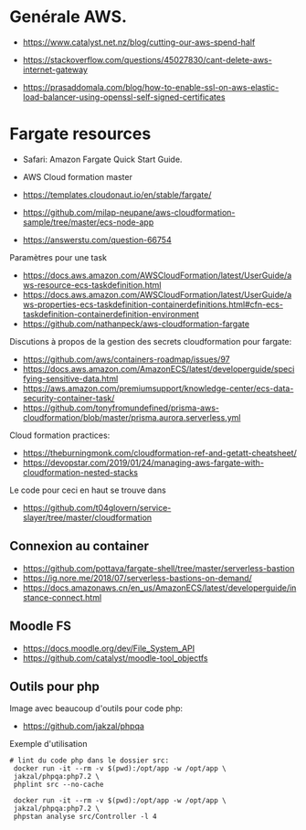 # Genérale AWS.

- https://www.catalyst.net.nz/blog/cutting-our-aws-spend-half
- https://stackoverflow.com/questions/45027830/cant-delete-aws-internet-gateway

- https://prasaddomala.com/blog/how-to-enable-ssl-on-aws-elastic-load-balancer-using-openssl-self-signed-certificates

# Fargate resources

- Safari: Amazon Fargate Quick Start Guide.
-  AWS Cloud formation master

- https://templates.cloudonaut.io/en/stable/fargate/
- https://github.com/milap-neupane/aws-cloudformation-sample/tree/master/ecs-node-app

- https://answerstu.com/question-66754

Paramètres pour une task

- https://docs.aws.amazon.com/AWSCloudFormation/latest/UserGuide/aws-resource-ecs-taskdefinition.html
- https://docs.aws.amazon.com/AWSCloudFormation/latest/UserGuide/aws-properties-ecs-taskdefinition-containerdefinitions.html#cfn-ecs-taskdefinition-containerdefinition-environment
- https://github.com/nathanpeck/aws-cloudformation-fargate

Discutions à propos de la gestion des secrets cloudformation pour fargate:

- https://github.com/aws/containers-roadmap/issues/97
- https://docs.aws.amazon.com/AmazonECS/latest/developerguide/specifying-sensitive-data.html
- https://aws.amazon.com/premiumsupport/knowledge-center/ecs-data-security-container-task/
- https://github.com/tonyfromundefined/prisma-aws-cloudformation/blob/master/prisma.aurora.serverless.yml

Cloud formation practices:

- https://theburningmonk.com/cloudformation-ref-and-getatt-cheatsheet/
- https://devopstar.com/2019/01/24/managing-aws-fargate-with-cloudformation-nested-stacks

Le code pour ceci en haut se trouve dans

- https://github.com/t04glovern/service-slayer/tree/master/cloudformation

## Connexion au container

- https://github.com/pottava/fargate-shell/tree/master/serverless-bastion
- https://ig.nore.me/2018/07/serverless-bastions-on-demand/
- https://docs.amazonaws.cn/en_us/AmazonECS/latest/developerguide/instance-connect.html

## Moodle FS

- https://docs.moodle.org/dev/File_System_API
- https://github.com/catalyst/moodle-tool_objectfs

## Outils pour php

Image avec beaucoup d'outils pour code php:

- https://github.com/jakzal/phpqa

Exemple d'utilisation
```
# lint du code php dans le dossier src:
 docker run -it --rm -v $(pwd):/opt/app -w /opt/app \
 jakzal/phpqa:php7.2 \
 phplint src --no-cache

 docker run -it --rm -v $(pwd):/opt/app -w /opt/app \
 jakzal/phpqa:php7.2 \
 phpstan analyse src/Controller -l 4
 ```